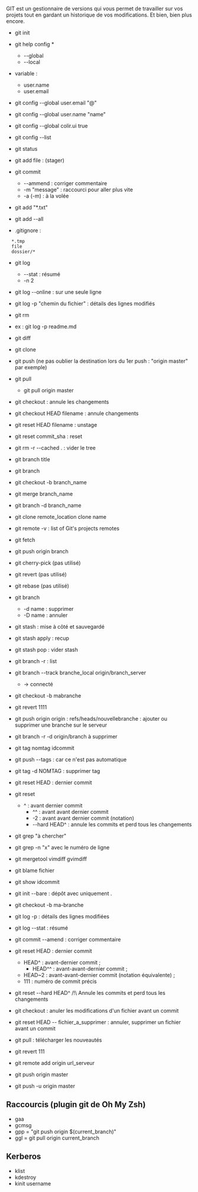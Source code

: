 GIT est un gestionnaire de versions qui vous permet de travailler sur
vos projets tout en gardant un historique de vos modifications. Et bien,
bien plus encore.
- git init
- git help config \*
	* --global
	*	--local
- variable :
	* user.name
	* user.email
- git config --global user.email "@"
- git config --global user.name "name"
- git config --global colir.ui true
- git config --list

- git status
- git add file : (stager)
- git commit
    * --ammend : corriger commentaire
	* -m "message" : raccourci pour aller plus vite
	* -a (-m) : à la volée
- git add "\*.txt"
- git add --all
- .gitignore :
```
  *.tmp
  file
  dossier/*
```
- git log
	+ --stat : résumé
	+ -n 2
- git log --online : sur une seule ligne
- git log -p "chemin du fichier" : détails des lignes modifiés
- git rm
- ex : git log -p readme.md
- git diff
- git clone
- git push (ne pas oublier la destination lors du 1er push : "origin master" par exemple)
- git pull
	- git pull origin master
- git checkout : annule les changements
- git checkout HEAD filename : annule changements
- git reset HEAD filename : unstage
- git reset commit_sha : reset
- git rm -r --cached . : vider le tree
- git branch title
- git branch
- git checkout -b branch_name
- git merge branch_name
- git branch -d branch_name
- git clone remote_location clone name
- git remote -v : list of Git's projects remotes
- git fetch
- git push origin branch

- git cherry-pick (pas utilisé)
- git revert (pas utilisé)
- git rebase (pas utilisé)

- git branch
	* -d name : supprimer
	* -D name : annuler
- git stash : mise à côté et sauvegardé
- git stash apply : recup
- git stash pop : vider stash
- git branch -r : list
- git branch --track branche_local origin/branch_server
	+ -> connecté
- git checkout -b mabranche
- git revert 1111
- git push origin origin : refs/heads/nouvellebranche : ajouter ou supprimer une branche sur le serveur
- git branch -r -d origin/branch à supprimer
- git tag nomtag idcommit
- git push --tags : car ce n'est pas automatique
- git tag -d NOMTAG : supprimer tag
- git reset HEAD  : dernier commit
- git reset
  * ^ : avant dernier commit
	* ^^ : avant avant dernier commit
	* -2 : avant avant dernier commit (notation)
	* --hard HEAD^ : annule les commits et perd tous les changements
- git grep "à chercher"
- git grep -n "x" avec le numéro de ligne

- git mergetool vimdiff
				gvimdiff
- git blame fichier
- git show idcommit

- git init --bare : dépôt avec uniquement .

- git checkout -b ma-branche

- git log -p : détails des lignes modifiées
- git log --stat : résumé
- git commit --amend : corriger commentaire

- git reset 	HEAD : dernier commit
  * HEAD^ : avant-dernier commit ;
	* HEAD^^ : avant-avant-dernier commit ;
  * HEAD~2 : avant-avant-dernier commit (notation équivalente) ;
  * 111 : numéro de commit précis
- git reset --hard HEAD^   /!\ Annule les commits et perd tous les changements

- git checkout : anuler les modifications d'un fichier avant un commit
- git reset HEAD -- fichier_a_supprimer : annuler, supprimer un fichier avant un commit
- git pull : télécharger les nouveautés
- git revert 111

- git remote add origin url_serveur
- git push origin master
- git push -u origin master

## Raccourcis (plugin git de Oh My Zsh)
- gaa
- gcmsg
- gpp = "git push origin $(current_branch)"
- ggl = git pull origin current_branch

## Kerberos
- klist
- kdestroy
- kinit username
